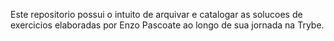 Este repositorio possui o intuito de arquivar e catalogar as solucoes de exercicios elaboradas por Enzo Pascoate ao longo de sua jornada na Trybe.
